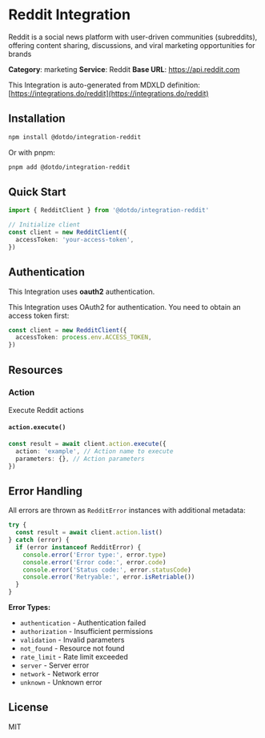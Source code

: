 # Reddit Integration

Reddit is a social news platform with user-driven communities (subreddits), offering content sharing, discussions, and viral marketing opportunities for brands

**Category**: marketing
**Service**: Reddit
**Base URL**: https://api.reddit.com

This Integration is auto-generated from MDXLD definition: [https://integrations.do/reddit](https://integrations.do/reddit)

## Installation

```bash
npm install @dotdo/integration-reddit
```

Or with pnpm:

```bash
pnpm add @dotdo/integration-reddit
```

## Quick Start

```typescript
import { RedditClient } from '@dotdo/integration-reddit'

// Initialize client
const client = new RedditClient({
  accessToken: 'your-access-token',
})
```

## Authentication

This Integration uses **oauth2** authentication.

This Integration uses OAuth2 for authentication. You need to obtain an access token first:

```typescript
const client = new RedditClient({
  accessToken: process.env.ACCESS_TOKEN,
})
```

## Resources

### Action

Execute Reddit actions

#### `action.execute()`

```typescript
const result = await client.action.execute({
  action: 'example', // Action name to execute
  parameters: {}, // Action parameters
})
```

## Error Handling

All errors are thrown as `RedditError` instances with additional metadata:

```typescript
try {
  const result = await client.action.list()
} catch (error) {
  if (error instanceof RedditError) {
    console.error('Error type:', error.type)
    console.error('Error code:', error.code)
    console.error('Status code:', error.statusCode)
    console.error('Retryable:', error.isRetriable())
  }
}
```

**Error Types:**

- `authentication` - Authentication failed
- `authorization` - Insufficient permissions
- `validation` - Invalid parameters
- `not_found` - Resource not found
- `rate_limit` - Rate limit exceeded
- `server` - Server error
- `network` - Network error
- `unknown` - Unknown error

## License

MIT
